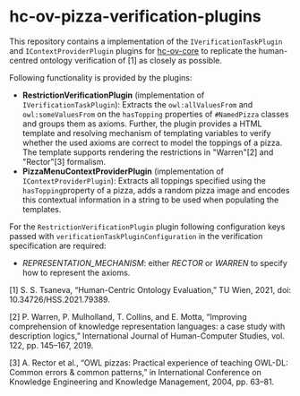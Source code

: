 # hc-ov-pizza-verification-plugins

This repository contains a implementation of the `IVerificationTaskPlugin` and `IContextProviderPlugin` plugins
for [hc-ov-core](https://github.com/k-klemens/hc-ov-core) to replicate the human-centred ontology verification of [1] as closely as possible.

Following functionality is provided by the plugins:

* **RestrictionVerificationPlugin** (implementation of `IVerificationTaskPlugin`): Extracts the `owl:allValuesFrom` and `owl:someValuesFrom` on the `hasTopping`
  properties of `#NamedPizza` classes and groups them as axioms.
  Further, the plugin provides a HTML template and resolving mechanism of templating variables to verify
  whether the used axioms are
  correct to model the toppings of a pizza. The template supports rendering the restrictions in "Warren"[2] and "Rector"[3] formalism.
* **PizzaMenuContextProviderPlugin** (implementation of `IContextProviderPlugin`): Extracts all toppings specified using the `hasTopping`property of a pizza,
  adds a random pizza image and encodes this contextual information in a string to be used when populating the templates.

For the `RestrictionVerificationPlugin` plugin following configuration keys passed with `verificationTaskPluginConfiguration` in the verification specification
are required:

* _REPRESENTATION_MECHANISM_: either _RECTOR_ or _WARREN_ to specify how to represent the axioms.

[1] S. S. Tsaneva, “Human-Centric Ontology Evaluation,” TU Wien, 2021, doi: 10.34726/HSS.2021.79389.

[2] P. Warren, P. Mulholland, T. Collins, and E. Motta, “Improving comprehension of knowledge representation languages: a case study with description logics,”
International Journal of Human-Computer Studies, vol. 122, pp. 145–167, 2019.

[3] A. Rector et al., “OWL pizzas: Practical experience of teaching OWL-DL: Common errors & common patterns,” in International Conference on Knowledge
Engineering and Knowledge Management, 2004, pp. 63–81.